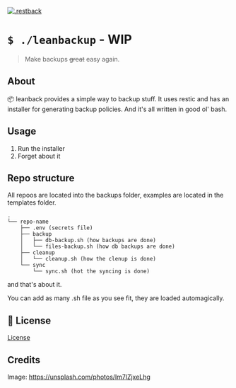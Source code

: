 <!-- psych -->


[![.restback](https://i.imgur.com/COdScUo.png)](#)

# `$ ./leanbackup` - WIP

> Make backups ~~great~~ easy again.

## About

📦  leanback provides a simple way to backup stuff.
It uses restic and has an installer for generating backup policies.
And it's all written in good ol' bash.

## Usage

1. Run the installer
2. Forget about it


## Repo structure

All repoos are located into the backups folder, examples are located in the templates folder.

```
.
└── repo-name
    ├── .env (secrets file)
    ├── backup
    │   ├── db-backup.sh (how backups are done)
    │   └── files-backup.sh (how db backups are done)
    ├── cleanup
    │   └── cleanup.sh (how the clenup is done)
    └── sync
        └── sync.sh (hot the syncing is done)
```
and that's about it.

You can add as many .sh file as you see fit, they are loaded automagically.

## 👔 License

[License](license.md)

## Credits
Image: https://unsplash.com/photos/Im7lZjxeLhg
